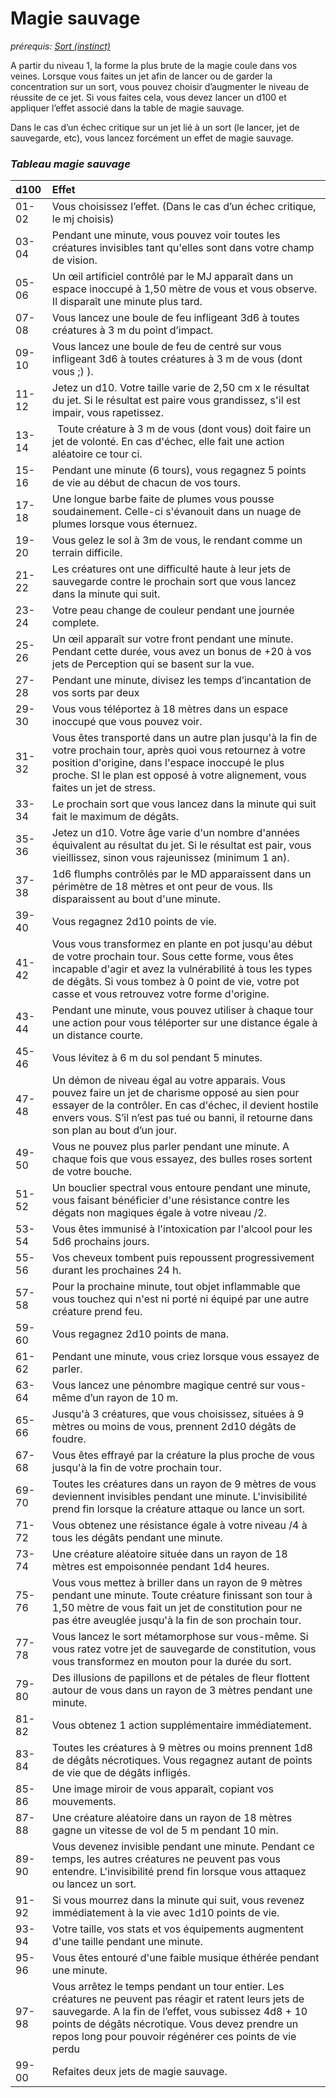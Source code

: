 # Magie sauvage
*prérequis: [Sort (instinct)](../../1.%20Talent%20de%20base/Sorts.md#Sort%20(instinct))*

A partir du niveau 1, la forme la plus brute de la magie coule dans vos veines. Lorsque vous faites un jet afin de lancer ou de garder la concentration sur un sort, vous pouvez choisir d’augmenter le niveau de réussite de ce jet. Si vous faites cela, vous devez lancer un d100 et appliquer l’effet associé dans la table de magie sauvage.

Dans le cas d’un échec critique sur un jet lié à un sort (le lancer, jet de sauvegarde, etc), vous lancez forcément un effet de magie sauvage.
### *Tableau magie sauvage*

| **d100** | **Effet**                                                                                                                                                                                                                                                                      |
| :------- | :----------------------------------------------------------------------------------------------------------------------------------------------------------------------------------------------------------------------------------------------------------------------------- |
| 01-02    | Vous choisissez l’effet. (Dans le cas d’un échec critique, le mj choisis)                                                                                                                                                                                                      |
| 03-04    | Pendant une minute, vous pouvez voir toutes les créatures invisibles tant qu'elles sont dans votre champ de vision.                                                                                                                                                            |
| 05-06    | Un œil artificiel contrôlé par le MJ apparaît dans un espace inoccupé à 1,50 mètre de vous et vous observe. Il disparaît une minute plus tard.                                                                                                                                 |
| 07-08    | Vous lancez une boule de feu infligeant 3d6 à toutes créatures à 3 m du point d’impact.                                                                                                                                                                                        |
| 09-10    | Vous lancez une boule de feu de centré sur vous infligeant 3d6 à toutes créatures à 3 m de vous (dont vous ;) ).                                                                                                                                                               |
| 11-12    | Jetez un d10. Votre taille varie de 2,50 cm x le résultat du jet. Si le résultat est paire vous grandissez, s'il est impair, vous rapetissez.                                                                                                                                  |
| 13-14    | ` `Toute créature à 3 m de vous (dont vous) doit faire un jet de volonté. En cas d'échec, elle fait une action aléatoire ce tour ci.                                                                                                                                           |
| 15-16    | Pendant une minute (6 tours), vous regagnez 5 points de vie au début de chacun de vos tours.                                                                                                                                                                                   |
| 17-18    | Une longue barbe faite de plumes vous pousse soudainement. Celle-ci s'évanouit dans un nuage de plumes lorsque vous éternuez.                                                                                                                                                  |
| 19-20    | Vous gelez le sol  à 3m de vous, le rendant comme un terrain difficile.                                                                                                                                                                                                        |
| 21-22    | Les créatures ont une difficulté haute à leur jets de sauvegarde contre le prochain sort que vous lancez dans la minute qui suit.                                                                                                                                              |
| 23-24    | Votre peau change de couleur pendant une journée complete.                                                                                                                                                                                                                     |
| 25-26    | Un œil apparaît sur votre front pendant une minute. Pendant cette durée, vous avez un bonus de +20 à vos jets de Perception qui se basent sur la vue.                                                                                                                          |
| 27-28    | Pendant une minute, divisez les temps d’incantation  de vos sorts par deux                                                                                                                                                                                                     |
| 29-30    | Vous vous téléportez à 18 mètres dans un espace inoccupé que vous pouvez voir.                                                                                                                                                                                                 |
| 31-32    | Vous êtes transporté dans un autre plan jusqu'à la fin de votre prochain tour, après quoi vous retournez à votre position d'origine, dans l'espace inoccupé le plus proche. SI le plan est opposé à votre alignement, vous faites un jet de stress.                            |
| 33-34    | Le prochain sort que vous lancez dans la minute qui suit fait le maximum de dégâts.                                                                                                                                                                                            |
| 35-36    | Jetez un d10. Votre âge varie d'un nombre d'années équivalent au résultat du jet. Si le résultat est pair, vous vieillissez, sinon vous rajeunissez (minimum 1 an).                                                                                                            |
| 37-38    | 1d6 flumphs contrôlés par le MD apparaissent dans un périmètre de 18 mètres et ont peur de vous. Ils disparaissent au bout d'une minute.                                                                                                                                       |
| 39-40    | Vous regagnez 2d10 points de vie.                                                                                                                                                                                                                                              |
| 41-42    | Vous vous transformez en plante en pot jusqu'au début de votre prochain tour. Sous cette forme, vous êtes incapable d'agir et avez la vulnérabilité à tous les types de dégâts. Si vous tombez à 0 point de vie, votre pot casse et vous retrouvez votre forme d'origine.      |
| 43-44    | Pendant une minute, vous pouvez utiliser à chaque tour une action pour vous téléporter sur une distance égale à un distance courte.                                                                                                                                            |
| 45-46    | Vous lévitez à 6 m du sol pendant 5 minutes.                                                                                                                                                                                                                                   |
| 47-48    | Un démon de niveau égal au votre apparais. Vous pouvez faire un jet de charisme opposé au sien pour essayer de la contrôler. En cas d'échec, il devient hostile envers vous. S’il n’est pas tué ou banni, il retourne dans son plan au bout d’un jour.                         |
| 49-50    | Vous ne pouvez plus parler pendant une minute. A chaque fois que vous essayez, des bulles roses sortent de votre bouche.                                                                                                                                                       |
| 51-52    | Un bouclier spectral vous entoure pendant une minute, vous faisant bénéficier d'une résistance contre les dégats non magiques égale à votre niveau /2.                                                                                                                         |
| 53-54    | Vous êtes immunisé à l'intoxication par l'alcool pour les 5d6 prochains jours.                                                                                                                                                                                                 |
| 55-56    | Vos cheveux tombent puis repoussent progressivement durant les prochaines 24 h.                                                                                                                                                                                                |
| 57-58    | Pour la prochaine minute, tout objet inflammable que vous touchez qui n'est ni porté ni équipé par une autre créature prend feu.                                                                                                                                               |
| 59-60    | Vous regagnez 2d10 points de mana.                                                                                                                                                                                                                                             |
| 61-62    | Pendant une minute, vous criez lorsque vous essayez de parler.                                                                                                                                                                                                                 |
| 63-64    | Vous lancez une pénombre magique centré sur vous-même d’un rayon de 10 m.                                                                                                                                                                                                      |
| 65-66    | Jusqu'à 3 créatures, que vous choisissez, situées à 9 mètres ou moins de vous, prennent 2d10 dégâts de foudre.                                                                                                                                                                 |
| 67-68    | Vous êtes effrayé par la créature la plus proche de vous jusqu'à la fin de votre prochain tour.                                                                                                                                                                                |
| 69-70    | Toutes les créatures dans un rayon de 9 mètres de vous deviennent invisibles pendant une minute. L'invisibilité prend fin lorsque la créature attaque ou lance un sort.                                                                                                        |
| 71-72    | Vous obtenez une résistance égale à votre niveau /4 à tous les dégâts pendant une minute.                                                                                                                                                                                      |
| 73-74    | Une créature aléatoire située dans un rayon de 18 mètres est empoisonnée pendant 1d4 heures.                                                                                                                                                                                   |
| 75-76    | Vous vous mettez à briller dans un rayon de 9 mètres pendant une minute. Toute créature finissant son tour à 1,50 mètre de vous fait un jet de constitution pour ne pas étre aveuglée jusqu'à la fin de son prochain tour.                                                     |
| 77-78    | Vous lancez le sort métamorphose sur vous-même. Si vous ratez votre jet de sauvegarde de constitution, vous vous transformez en mouton pour la durée du sort.                                                                                                                  |
| 79-80    | Des illusions de papillons et de pétales de fleur flottent autour de vous dans un rayon de 3 mètres pendant une minute.                                                                                                                                                        |
| 81-82    | Vous obtenez 1 action supplémentaire immédiatement.                                                                                                                                                                                                                            |
| 83-84    | Toutes les créatures à 9 mètres ou moins prennent 1d8 de dégâts nécrotiques. Vous regagnez autant de points de vie que de dégâts infligés.                                                                                                                                     |
| 85-86    | Une image miroir de vous apparaît, copiant vos mouvements.                                                                                                                                                                                                                     |
| 87-88    | Une créature aléatoire dans un rayon de 18 mètres gagne un vitesse de vol de 5 m pendant 10 min.                                                                                                                                                                               |
| 89-90    | Vous devenez invisible pendant une minute. Pendant ce temps, les autres créatures ne peuvent pas vous entendre. L'invisibilité prend fin lorsque vous attaquez ou lancez un sort.                                                                                              |
| 91-92    | Si vous mourrez dans la minute qui suit, vous revenez immédiatement à la vie avec 1d10 points de vie.                                                                                                                                                                          |
| 93-94    | Votre taille, vos stats et vos équipements augmentent d'une taille pendant une minute.                                                                                                                                                                                         |
| 95-96    | Vous êtes entouré d'une faible musique éthérée pendant une minute.                                                                                                                                                                                                             |
| 97-98    | Vous arrêtez le temps pendant un tour entier. Les créatures ne peuvent pas réagir et ratent leurs jets de sauvegarde. A la fin de l’effet, vous subissez 4d8 + 10 points de dégâts nécrotique. Vous devez prendre un repos long pour pouvoir régénérer ces points de vie perdu |
| 99-00    | Refaites deux jets de magie sauvage.                                                                                                                                                                                                                                           |
